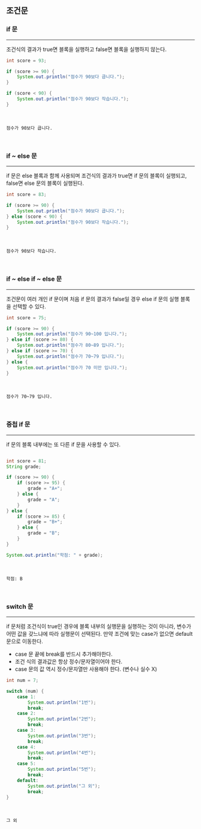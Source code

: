 ## 조건문

### if 문
---

조건식의 결과가 true면 블록을 실행하고 false면 블록을 실행하지 않는다.

```java
int score = 93;

if (score >= 90) {
    System.out.println("점수가 90보다 큽니다.");
}

if (score < 90) {
    System.out.println("점수가 90보다 작습니다.");
}
```

<br>

```
점수가 90보다 큽니다.
```

<br>

### if ~ else 문
---

if 문은 else 블록과 함께 사용되며 조건식의 결과가 true면 if 문의 블록이 실행되고, false면 else 문의 블록이 실행된다.

```java
int score = 83;

if (score >= 90) {
    System.out.println("점수가 90보다 큽니다.");
} else (score < 90) {
    System.out.println("점수가 90보다 작습니다.");
}
```

<br>

```
점수가 90보다 작습니다.
```

<br>

### if ~ else if ~ else 문
---

조건문이 여러 개인 if 문이며 처음 if 문의 결과가 false일 경우 else if 문의 실행 블록을 선택할 수 있다.

```java
int score = 75;

if (score >= 90) {
    System.out.println("점수가 90~100 입니다.");
} else if (score >= 80) {
    System.out.println("점수가 80~89 입니다.");
} else if (score >= 70) {
    System.out.println("점수가 70~79 입니다.");
} else {
    System.out.println("점수가 70 미만 입니다.");
}
```

<br>

```
점수가 70~79 입니다.
```

<br>

### 중첩 if 문
---

if 문의 블록 내부에는 또 다른 if 문을 사용할 수 있다.

```java

int score = 81;
String grade;

if (score >= 90) {
    if (score >= 95) {
        grade = "A+";
    } else {
        grade = "A";
    }
} else {
    if (score >= 85) {
        grade = "B+";
    } else {
        grade = "B";
    }
}

System.out.println("학점: " + grade);
```

<br>

```
학점: B
```

<br>

### switch 문
---

if 문처럼 조건식이 true인 경우에 블록 내부의 실행문을 실행하는 것이 아니라, 변수가 어떤 값을 갖느냐에 따라 실행문이 선택된다. 만약 조건에 맞는 case가 없으면 default 문으로 이동한다.

- case 문 끝에 break를 반드시 추가해야한다.
- 조건 식의 결과값은 항상 정수/문자열이어야 한다.
- case 문의 값 역시 정수/문자열만 사용해야 한다. (변수나 실수 X)
  
```java
int num = 7;

switch (num) {
    case 1:
        System.out.println("1번");
        break;
    case 2:
        System.out.println("2번");
        break;
    case 3:
        System.out.println("3번");
        break;
    case 4:
        System.out.println("4번");
        break;
    case 5:
        System.out.println("5번");
        break;
    default:
        System.out.println("그 외");
        break;
}
```

<br>

```
그 외
```